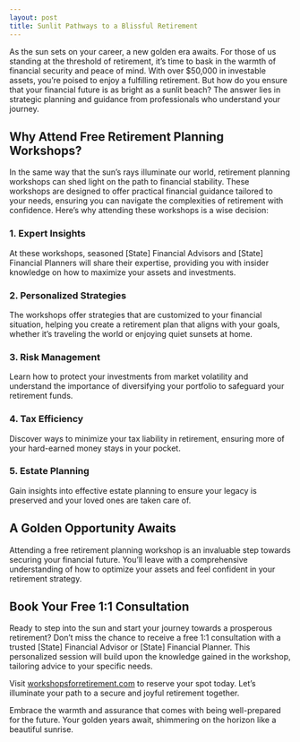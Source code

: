 ```yaml
---
layout: post
title: Sunlit Pathways to a Blissful Retirement
---
```




As the sun sets on your career, a new golden era awaits. For those of us standing at the threshold of retirement, it’s time to bask in the warmth of financial security and peace of mind. With over $50,000 in investable assets, you’re poised to enjoy a fulfilling retirement. But how do you ensure that your financial future is as bright as a sunlit beach? The answer lies in strategic planning and guidance from professionals who understand your journey.

## Why Attend Free Retirement Planning Workshops?

In the same way that the sun’s rays illuminate our world, retirement planning workshops can shed light on the path to financial stability. These workshops are designed to offer practical financial guidance tailored to your needs, ensuring you can navigate the complexities of retirement with confidence. Here’s why attending these workshops is a wise decision:

### 1. **Expert Insights**

At these workshops, seasoned [State] Financial Advisors and [State] Financial Planners will share their expertise, providing you with insider knowledge on how to maximize your assets and investments.

### 2. **Personalized Strategies**

The workshops offer strategies that are customized to your financial situation, helping you create a retirement plan that aligns with your goals, whether it’s traveling the world or enjoying quiet sunsets at home.

### 3. **Risk Management**

Learn how to protect your investments from market volatility and understand the importance of diversifying your portfolio to safeguard your retirement funds.

### 4. **Tax Efficiency**

Discover ways to minimize your tax liability in retirement, ensuring more of your hard-earned money stays in your pocket.

### 5. **Estate Planning**

Gain insights into effective estate planning to ensure your legacy is preserved and your loved ones are taken care of.

## A Golden Opportunity Awaits

Attending a free retirement planning workshop is an invaluable step towards securing your financial future. You’ll leave with a comprehensive understanding of how to optimize your assets and feel confident in your retirement strategy.

## Book Your Free 1:1 Consultation

Ready to step into the sun and start your journey towards a prosperous retirement? Don’t miss the chance to receive a free 1:1 consultation with a trusted [State] Financial Advisor or [State] Financial Planner. This personalized session will build upon the knowledge gained in the workshop, tailoring advice to your specific needs.

Visit [workshopsforretirement.com](https://workshopsforretirement.com) to reserve your spot today. Let’s illuminate your path to a secure and joyful retirement together.

Embrace the warmth and assurance that comes with being well-prepared for the future. Your golden years await, shimmering on the horizon like a beautiful sunrise.